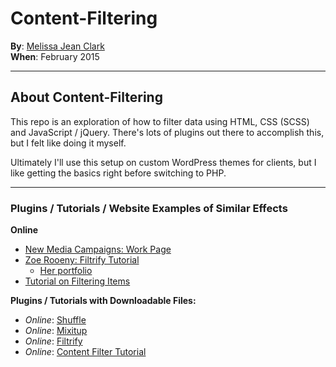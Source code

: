 # Content-Filtering

**By**: [Melissa Jean Clark](http://melissajclark.ca)  
**When**: February 2015

-----

## About Content-Filtering

This repo is an exploration of how to filter data using HTML, CSS (SCSS) and JavaScript / jQuery. There's lots of plugins out there to accomplish this, but I felt like doing it myself. 

Ultimately I'll use this setup on custom WordPress themes for clients, but I like getting the basics right before switching to PHP.
  

------

### Plugins / Tutorials / Website Examples of Similar Effects

**Online**

- [New Media Campaigns: Work Page](http://www.newmediacampaigns.com/work#all)
- [Zoe Rooeny: Filtrify Tutorial](http://zoerooney.com/blog/tutorials/wordpress-filtrify-a-tag-filtered-portfolio-or-gallery/)
    + [Her portfolio](http://zoerooney.com/portfolio/)
- [Tutorial on Filtering Items](http://www.designchemical.com/blog/index.php/jquery/create-an-automatic-content-filter-using-jquery-css-classes/)

**Plugins / Tutorials with Downloadable Files:**

- _Online_: [Shuffle](http://vestride.github.io/Shuffle/)
- _Online_: [Mixitup](https://mixitup.kunkalabs.com/)
- _Online_: [Filtrify](http://luis-almeida.github.io/filtrify/)
- _Online_: [Content Filter Tutorial](http://codyhouse.co/gem/content-filter/)